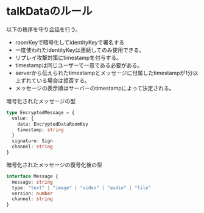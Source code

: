 # talkDataのルール

以下の秩序を守り会話を行う。

- roomKeyで暗号化してidentityKeyで署名する
- 一度使われたidentityKeyは連続してのみ使用できる。
- リプレイ攻撃対策にtimestampを付与する。
- timestampは同じユーザーで一意である必要がある。
- serverから伝えられたtimestampとメッセージに付属したtimestampが1分以上ずれている場合は拒否する。
- メッセージの表示順はサーバーのtimestampによって決定される。

暗号化されたメッセージの型

```typescript
type EncryptedMessage = {
  value: {
    data: EncryptedDataRoomKey
    timestamp: string
  }
  signature: Sign
  channel: string
}
```

暗号化されたメッセージの復号化後の型

```typescript
interface Message {
  message: string
  type: "text" | "image" | "video" | "audio" | "file"
  version: number
  channel: string
}
```